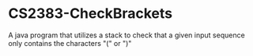 # CS2383-CheckBrackets
A java program that utilizes a stack to check that a given input sequence only contains the characters "(" or ")"

